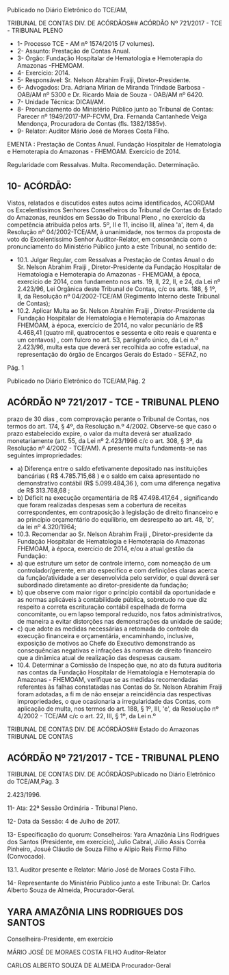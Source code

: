 Publicado  no  Diário Eletrônico do TCE/AM,

TRIBUNAL DE CONTAS DIV. DE  ACÓRDÃOS## ACÓRDÃO Nº 721/2017 - TCE - TRIBUNAL PLENO

- 1- Processo TCE - AM nº 1574/2015 (7 volumes).
- 2- Assunto: Prestação de Contas Anual.
- 3- Órgão: Fundação Hospitalar de Hematologia e Hemoterapia do Amazonas -FHEMOAM.
- 4- Exercício: 2014.
- 5- Responsável: Sr. Nelson Abrahim Fraiji, Diretor-Presidente.
- 6- Advogados: Dra.  Adriana  Mirian de  Miranda Trindade Barbosa - OAB/AM nº 5300 e Dr. Ricardo Maia de Souza - OAB/AM nº 6420.
- 7- Unidade Técnica: DICAI/AM.
- 8- Pronunciamento  do Ministério  Público  junto  ao Tribunal  de  Contas: Parecer  nº 1949/2017-MP-FCVM,  Dra.  Fernanda  Cantanhede  Veiga  Mendonça,  Procuradora  de Contas (fls. 1382/1385v).
- 9- Relator: Auditor Mário José de Moraes Costa Filho.

EMENTA :  Prestação  de  Contas  Anual.  Fundação Hospitalar de Hematologia e Hemoterapia do Amazonas - FHEMOAM. Exercício de 2014.

Regularidade com Ressalvas. Multa. Recomendação. Determinação.

## 10-  ACÓRDÃO:

Vistos, relatados e discutidos estes autos acima identificados, ACORDAM os Excelentíssimos Senhores Conselheiros do Tribunal de Contas do Estado do Amazonas, reunidos em Sessão do Tribunal Pleno , no exercício da competência atribuída pelos arts. 5º, II e 11, inciso III, alínea 'a', item 4, da Resolução  nº 04/2002-TCE/AM, à unanimidade, nos termos da proposta de voto do Excelentíssimo Senhor Auditor-Relator, em consonância com o pronunciamento do Ministério Público junto a este Tribunal, no sentido de:

- 10.1. Julgar Regular, com Ressalvas a Prestação de Contas Anual o do Sr. Nelson Abrahim Fraiji , Diretor-Presidente da  Fundação Hospitalar de Hematologia  e  Hemoterapia  do  Amazonas  -  FHEMOAM,  à  época, exercício de 2014, com fundamento nos arts. 19, II, 22, II, e 24, da Lei nº 2.423/96, Lei Orgânica deste Tribunal de Contas, c/c os arts. 188, § 1º,  II, da  Resolução  nº  04/2002-TCE/AM  (Regimento  Interno  deste Tribunal de Contas);
- 10.2.  Aplicar  Multa ao Sr.  Nelson  Abrahim  Fraiji , Diretor-Presidente  da Fundação  Hospitalar  de  Hematologia  e  Hemoterapia  do  Amazonas  FHEMOAM,  à  época,  exercício  de  2014,  no  valor  pecuniário  de R$ 4.468,41 (quatro mil, quatrocentos e sessenta e oito reais e quarenta e  um  centavos) ,  com  fulcro  no  art.  53,  parágrafo  único,  da  Lei  n.º 2.423/96,  multa  esta  que  deverá  ser  recolhida  ao  cofre  estadual,  na representação  do  órgão  de  Encargos  Gerais  do  Estado  -  SEFAZ,  no

Pág. 1

Publicado  no  Diário Eletrônico do TCE/AM,Pág. 2

## ACÓRDÃO Nº 721/2017 - TCE - TRIBUNAL PLENO

prazo de 30 dias , com comprovação perante o Tribunal de Contas, nos termos do art.  174, § 4º, da Resolução n.º 4/2002. Observe-se que caso o  prazo  estabelecido  expire,  o  valor  da  multa  deverá  ser  atualizado monetariamente (art. 55, da Lei nº 2.423/1996 c/c o art. 308, § 3º, da Resolução nº 4/2002 - TCE/AM). A presente multa fundamenta-se nas seguintes impropriedades:

- a)  Diferença  entre  o  saldo  efetivamente  depositado  nas  instituições bancárias ( R$  4.785.715,68 ) e o saldo em  caixa  apresentado  no demonstrativo contábil (R$ 5.099.484,36 ),  com uma diferença negativa de R$ 313.768,68 ;
- b)  Déficit  na execução  orçamentária de R$  47.498.417,64 ,  significando que foram realizadas despesas sem a cobertura de receitas correspondentes, em contraposição à legislação de direito financeiro e ao princípio orçamentário do equílibrio, em desrespeito ao art. 48, 'b', da lei nº 4.320/1964;
- 10.3.  Recomendar ao Sr.  Nelson  Abrahim  Fraiji , Diretor-presidente  da Fundação  Hospitalar  de  Hematologia  e  Hemoterapia  do  Amazonas  FHEMOAM,  à  época,  exercício  de  2014,  e/ou  a  atual  gestão  da Fundação:
- a) que  estruture  um  setor  de  controle  interno,  com  nomeação  de  um controlador/gerente, em ato especifico e com definições claras acerca da função/atividade  a  ser  desenvolvida  pelo  servidor,  o  qual  deverá  ser subordinado diretamente ao diretor-presidente da fundação;
- b) que observe com maior rigor o princípio contábil da oportunidade e as normas aplicáveis à contabilidade pública, sobretudo no que diz respeito a correta escrituração contábil espelhada de forma concomitante, ou em lapso temporal reduzido, nos fatos administrativos, de maneira a evitar distorções nas demonstrações da unidade de saúde;
- c) que  adote  as  medidas  necessárias  a  retomada  do  controle  da execução financeira e orçamentária, encaminhando, inclusive, exposição de  motivos  ao  Chefe  do  Executivo  demonstrando  as  consequências negativas  e  infrações  às  normas  de  direito  financeiro  que  a  dinâmica atual de realização das despesas causam.
- 10.4. Determinar a  Comissão  de  Inspeção  que,  no  ato  da  futura  auditoria nas contas da Fundação Hospitalar de Hematologia e Hemoterapia do Amazonas  -  FHEMOAM,  verifique  se  as  medidas  recomendadas referentes às falhas constatadas nas Contas do Sr. Nelson Abrahim Fraiji foram  adotadas,  a fi m de não  ensejar a  reincidência das respectivas  impropriedades,  o  que  ocasionaria  a  irregularidade  das Contas, com aplicação de multa, nos termos do art. 188, § 1º, III, 'e', da Resolução  nº  4/2002  -  TCE/AM  c/c  o  art.  22,  III,  §  1º,  da  Lei  n.º

TRIBUNAL DE CONTAS DIV. DE  ACÓRDÃOS## Estado do Amazonas TRIBUNAL DE CONTAS

## ACÓRDÃO Nº 721/2017 - TCE - TRIBUNAL PLENO

TRIBUNAL DE CONTAS DIV. DE  ACÓRDÃOSPublicado  no  Diário Eletrônico do TCE/AM,Pág. 3

2.423/1996.

11-  Ata: 22ª Sessão Ordinária - Tribunal Pleno.

12-  Data da Sessão: 4 de Julho de 2017.

13-  Especificação  do  quorum: Conselheiros: Yara  Amazônia  Lins  Rodrigues  dos Santos (Presidente, em exercício),  Julio Cabral,  Júlio  Assis Corrêa Pinheiro, Josué Cláudio de Souza Filho e Alípio Reis Firmo Filho (Convocado).

13.1. Auditor presente e Relator: Mário José de Moraes Costa Filho.

14-  Representante  do  Ministério  Público  junto  a  este Tribunal: Dr. Carlos  Alberto Souza de Almeida, Procurador-Geral.

## YARA AMAZÔNIA LINS RODRIGUES DOS SANTOS

Conselheira-Presidente, em exercício

MÁRIO JOSÉ DE MORAES COSTA FILHO Auditor-Relator

CARLOS ALBERTO SOUZA DE ALMEIDA Procurador-Geral